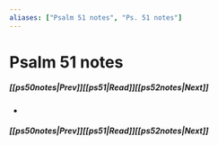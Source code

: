 ```yaml
---
aliases: ["Psalm 51 notes", "Ps. 51 notes"]
---
```

# Psalm 51 notes
##### <span class=arrow-left></span>[[ps50notes|Prev]]<span class=navigation-separator></span>[[ps51|Read]]<span class=navigation-separator></span>[[ps52notes|Next]]<span class=arrow-right></span>
- 
##### <span class=arrow-left></span>[[ps50notes|Prev]]<span class=navigation-separator></span>[[ps51|Read]]<span class=navigation-separator></span>[[ps52notes|Next]]<span class=arrow-right></span>